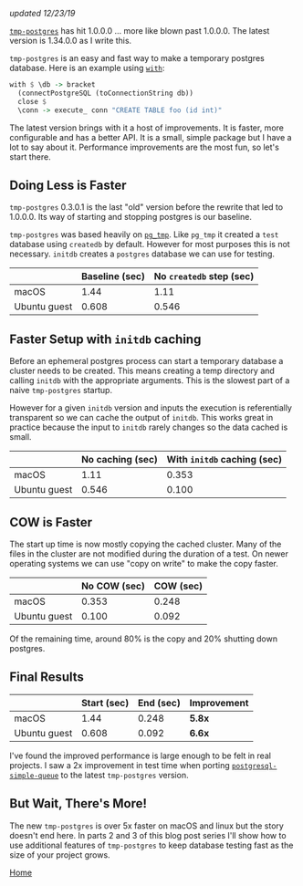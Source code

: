 *updated 12/23/19*

[`tmp-postgres`](http://hackage.haskell.org/package/tmp-postgres) has hit 1.0.0.0 ... more like blown past 1.0.0.0. The latest version is 1.34.0.0 as I write this.

`tmp-postgres` is an easy and fast way to make a temporary postgres database. Here is an example using [`with`](http://hackage.haskell.org/package/tmp-postgres-1.31.0.0/docs/Database-Postgres-Temp.html#v:with):

```haskell
with $ \db -> bracket
  (connectPostgreSQL (toConnectionString db))
  close $
  \conn -> execute_ conn "CREATE TABLE foo (id int)"
```

The latest version brings with it a host of improvements. It is faster, more configurable and has a better API. It is a small, simple package but I have a lot to say about it. Performance improvements are the most fun, so let's start there.

## Doing Less is Faster

`tmp-postgres` 0.3.0.1 is the last "old" version before the rewrite that led to 1.0.0.0. Its way of starting and stopping postgres is our baseline.

`tmp-postgres` was based heavily on [`pg_tmp`](http://eradman.com/ephemeralpg/). Like `pg_tmp` it created a `test` database using `createdb` by default. However for most purposes this is not necessary. `initdb` creates a `postgres` database we can use for testing.

||Baseline (sec) |No `createdb` step (sec) |
|-|-|-|
macOS | 1.44 | 1.11|
Ubuntu guest| 0.608 | 0.546|

## Faster Setup with `initdb` caching

Before an ephemeral postgres process can start a temporary database a cluster needs to be created. This means creating a temp directory and calling `initdb` with the appropriate arguments. This is the slowest part of a naive `tmp-postgres` startup.

However for a given `initdb` version and inputs the execution is referentially transparent so we can cache the output of `initdb`. This works great in practice because the input to `initdb` rarely changes so the data cached is small.

||No caching (sec)|With `initdb` caching (sec)|
|-|-|-|
macOS | 1.11 | 0.353 |
Ubuntu guest| 0.546 | 0.100 |

## COW is Faster

The start up time is now mostly copying the cached cluster. Many of the files in the cluster are not modified during the duration of a test. On newer operating systems we can use "copy on write" to make the copy faster.

||No COW (sec) | COW (sec) |
|-|-|-|
macOS | 0.353 | 0.248 |
Ubuntu guest| 0.100 | 0.092 |

Of the remaining time, around 80% is the copy and 20% shutting down postgres.

## Final Results

| | Start (sec) | End (sec)| Improvement |
|-|-------------|----------| ------------|
| macOS | 1.44 | 0.248 | **5.8x** |
| Ubuntu guest | 0.608 | 0.092 | **6.6x**


I've found the improved performance is large enough to be felt in real projects. I saw a 2x improvement in test time when porting [`postgresql-simple-queue`](http://hackage.haskell.org/package/postgresql-simple-queue) to the latest `tmp-postgres` version.

## But Wait, There's More!

The new `tmp-postgres` is over 5x faster on macOS and linux but the story doesn't end here. In parts 2 and 3 of this blog post series I'll show how to use additional features of `tmp-postgres` to keep database testing fast as the size of your project grows.

[Home](../index.html)
